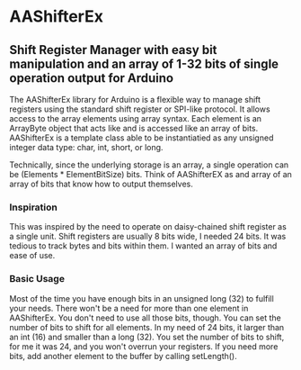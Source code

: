 AAShifterEx
======
Shift Register Manager with easy bit manipulation and an array of 1-32 bits of single operation output for Arduino
--------------------------------------

The AAShifterEx library for Arduino is a flexible way to manage shift registers using the standard shift register or SPI-like protocol.  It allows access to the array elements using array syntax.  Each element is an ArrayByte object that acts like and is accessed like an array of bits.  AAShifterEx is a template class able to be instantiatied as any unsigned integer data type: char, int, short, or long.

Technically, since the underlying storage is an array, a single operation can be (Elements * ElementBitSize) bits.  Think of AAShifterEX as and array of an array of bits that know how to output themselves.

### Inspiration

This was inspired by the need to operate on daisy-chained shift register as a single unit.  Shift registers are usually 8 bits wide, I needed 24 bits.  It was tedious to track bytes and bits within them.  I wanted an array of bits and ease of use.

### Basic Usage

Most of the time you have enough bits in an unsigned long (32) to fulfill your needs.  There won't be a need for more than one element in AAShifterEx.  You don't need to use all those bits, though. You can set the number of bits to shift for all elements.  In my need of 24 bits, it larger than an int (16) and smaller than a long (32).  You set the number of bits to shift, for me it was 24, and you won't overrun your registers.  If you need more bits, add another element to the buffer by calling setLength().

